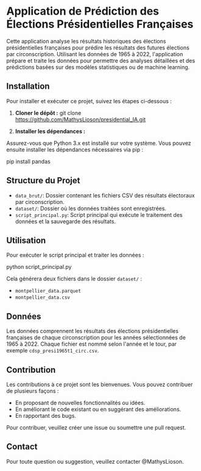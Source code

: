 ﻿# Application de Prédiction des Élections Présidentielles Françaises

Cette application analyse les résultats historiques des élections présidentielles françaises pour prédire les résultats des futures élections par circonscription. Utilisant les données de 1965 à 2022, l'application prépare et traite les données pour permettre des analyses détaillées et des prédictions basées sur des modèles statistiques ou de machine learning.

## Installation

Pour installer et exécuter ce projet, suivez les étapes ci-dessous :

1. **Cloner le dépôt :**
   git clone https://github.com/MathysLioson/presidential_IA.git

2. **Installer les dépendances :**

Assurez-vous que Python 3.x est installé sur votre système. Vous pouvez ensuite installer les dépendances nécessaires via pip :

pip install pandas

## Structure du Projet

- `data_brut/`: Dossier contenant les fichiers CSV des résultats électoraux par circonscription.
- `dataset/`: Dossier où les données traitées sont enregistrées.
- `script_principal.py`: Script principal qui exécute le traitement des données et la sauvegarde des résultats.

## Utilisation

Pour exécuter le script principal et traiter les données :

python script_principal.py

Cela générera deux fichiers dans le dossier `dataset/` :

- `montpellier_data.parquet`
- `montpellier_data.csv`

## Données

Les données comprennent les résultats des élections présidentielles françaises de chaque circonscription pour les années sélectionnées de 1965 à 2022. Chaque fichier est nommé selon l'année et le tour, par exemple `cdsp_presi1965t1_circ.csv`.

## Contribution

Les contributions à ce projet sont les bienvenues. Vous pouvez contribuer de plusieurs façons :

- En proposant de nouvelles fonctionnalités ou idées.
- En améliorant le code existant ou en suggérant des améliorations.
- En rapportant des bugs.

Pour contribuer, veuillez créer une issue ou soumettre une pull request.

## Contact

Pour toute question ou suggestion, veuillez contacter @MathysLioson.
